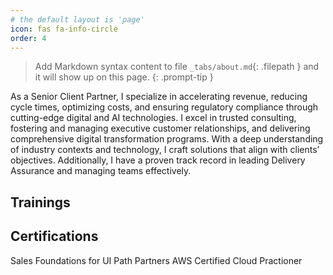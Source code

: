 ```yaml
---
# the default layout is 'page'
icon: fas fa-info-circle
order: 4
---
```


> Add Markdown syntax content to file `_tabs/about.md`{: .filepath } and it will show up on this page.
{: .prompt-tip }

As a Senior Client Partner, I specialize in accelerating revenue, reducing cycle times, optimizing costs, and ensuring regulatory compliance through cutting-edge digital and AI technologies. I excel in trusted consulting, fostering and managing executive customer relationships, and delivering comprehensive digital transformation programs. With a deep understanding of industry contexts and technology, I craft solutions that align with clients’ objectives. Additionally, I have a proven track record in leading Delivery Assurance and managing teams effectively.

## Trainings


## Certifications
Sales Foundations for UI Path Partners
AWS Certified Cloud Practioner



